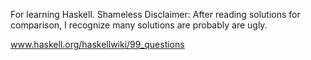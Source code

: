 For learning Haskell.
Shameless Disclaimer: 
After reading solutions for comparison,
I recognize many solutions are probably are ugly.

www.haskell.org/haskellwiki/99_questions